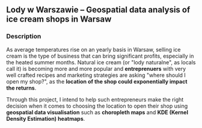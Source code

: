 ## Lody w Warszawie – Geospatial data analysis of ice cream shops in Warsaw

### Description

As average temperatures rise on an yearly basis in Warsaw, selling ice cream is the type of business that can bring significant profits, especially in the heated summer months. Natural ice cream (or "lody naturalne", as locals call it) is becoming more and more popular and **entreprenuers** with very well crafted recipes and marketing strategies are asking "where should I open my shop?", as the **location of the shop could exponentially impact the returns**.

Through this project, I intend to help such entrepreneurs make the right decision when it comes to choosing the location to open their shop using **geospatial data visualisation** such as **choropleth maps** and **KDE (Kernel Density Estimation) heatmaps**. 

